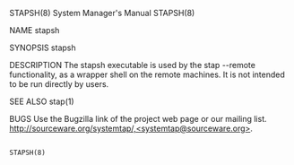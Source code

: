 STAPSH(8)                                                                                  System Manager's Manual                                                                                  STAPSH(8)



NAME
       stapsh


SYNOPSIS
       stapsh


DESCRIPTION
       The stapsh executable is used by the stap --remote functionality, as a wrapper shell on the remote machines.  It is not intended to be run directly by users.


SEE ALSO
       stap(1)


BUGS
       Use the Bugzilla link of the project web page or our mailing list.  http://sourceware.org/systemtap/,<systemtap@sourceware.org>.



                                                                                                                                                                                                    STAPSH(8)

